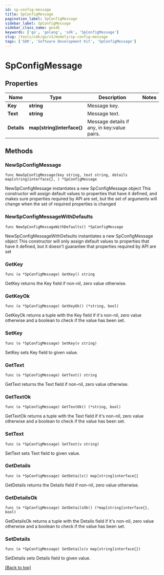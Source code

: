```yaml
---
id: sp-config-message
title: SpConfigMessage
pagination_label: SpConfigMessage
sidebar_label: SpConfigMessage
sidebar_class_name: gosdk
keywords: ['go', 'golang', 'sdk', 'SpConfigMessage'] 
slug: /tools/sdk/go/v3/models/sp-config-message
tags: ['SDK', 'Software Development Kit', 'SpConfigMessage']
---
```


# SpConfigMessage

## Properties

Name | Type | Description | Notes
------------ | ------------- | ------------- | -------------
**Key** | **string** | Message key. | 
**Text** | **string** | Message text. | 
**Details** | **map[string]interface{}** | Message details if any, in key:value pairs. | 

## Methods

### NewSpConfigMessage

`func NewSpConfigMessage(key string, text string, details map[string]interface{}, ) *SpConfigMessage`

NewSpConfigMessage instantiates a new SpConfigMessage object
This constructor will assign default values to properties that have it defined,
and makes sure properties required by API are set, but the set of arguments
will change when the set of required properties is changed

### NewSpConfigMessageWithDefaults

`func NewSpConfigMessageWithDefaults() *SpConfigMessage`

NewSpConfigMessageWithDefaults instantiates a new SpConfigMessage object
This constructor will only assign default values to properties that have it defined,
but it doesn't guarantee that properties required by API are set

### GetKey

`func (o *SpConfigMessage) GetKey() string`

GetKey returns the Key field if non-nil, zero value otherwise.

### GetKeyOk

`func (o *SpConfigMessage) GetKeyOk() (*string, bool)`

GetKeyOk returns a tuple with the Key field if it's non-nil, zero value otherwise
and a boolean to check if the value has been set.

### SetKey

`func (o *SpConfigMessage) SetKey(v string)`

SetKey sets Key field to given value.


### GetText

`func (o *SpConfigMessage) GetText() string`

GetText returns the Text field if non-nil, zero value otherwise.

### GetTextOk

`func (o *SpConfigMessage) GetTextOk() (*string, bool)`

GetTextOk returns a tuple with the Text field if it's non-nil, zero value otherwise
and a boolean to check if the value has been set.

### SetText

`func (o *SpConfigMessage) SetText(v string)`

SetText sets Text field to given value.


### GetDetails

`func (o *SpConfigMessage) GetDetails() map[string]interface{}`

GetDetails returns the Details field if non-nil, zero value otherwise.

### GetDetailsOk

`func (o *SpConfigMessage) GetDetailsOk() (*map[string]interface{}, bool)`

GetDetailsOk returns a tuple with the Details field if it's non-nil, zero value otherwise
and a boolean to check if the value has been set.

### SetDetails

`func (o *SpConfigMessage) SetDetails(v map[string]interface{})`

SetDetails sets Details field to given value.



[[Back to top]](#) 


